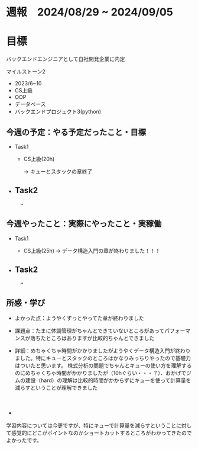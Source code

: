 # 週報　2024/08/29 ~ 2024/09/05

# 目標
バックエンドエンジニアとして自社開発企業に内定

マイルストーン2　
   - 2023/6~10
   - CS上級
   - OOP
   - データベース
   - バックエンドプロジェクト3(python)



## 今週の予定：やる予定だったこと・目標
- Task1
    - CS上級(20h)
        
        → キューとスタックの章終了

- Task2
    -  
        
        → 



## 今週やったこと：実際にやったこと・実稼働
- Task1
    - CS上級(25h)
        → データ構造入門の章が終わりました！！！
    
- Task2
    -  

        → 

    
## 所感・学び
- よかった点：ようやくずっとやってた章が終わりました
- 課題点：たまに体調管理がちゃんとできていないところがあってパフォーマンスが落ちたところはありますが比較的ちゃんとできました
- 詳細：めちゃくちゃ時間がかかりましたがようやくデータ構造入門が終わりました。特にキューとスタックのところはかなりみっちりやったので基礎力はついたと思います。
  株式分析の問題でちゃんとキューの使い方を理解するのにめちゃくちゃ時間がかかりましたが（10hぐらい・・・？）、おかげでジムの建設（hard）の理解は比較的時間がかからずにキューを使って計算量を減らすということが理解できました
  
  　　　　
  　　　
- 　　



学習内容については今更ですが、特にキューで計算量を減らすということに対して感覚的にどこがポイントなのかショートカットするところがわかってきたのでよかったです。








